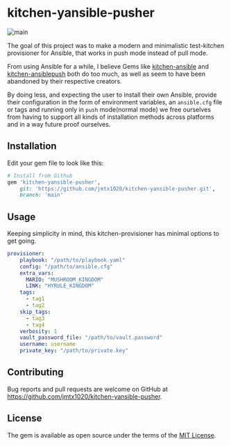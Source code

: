 # kitchen-yansible-pusher

![main](https://github.com/jmtx1020/kitchen-yansible-pusher/actions/workflows/main.yml/badge.svg)

The goal of this project was to make a modern and minimalistic test-kitchen provisioner for Ansible, that works in push mode instead of pull mode.

From using Ansible for a while, I believe Gems like [kitchen-ansible](https://github.com/neillturner/kitchen-ansible) and [kitchen-ansiblepush](https://github.com/ahelal/kitchen-ansiblepush) both do too much, as well as seem to have been abandoned by their respective creators.

By doing less, and expecting the user to install their own Ansible, provide their configuration in the form of environment variables, an `ansible.cfg` file or tags and running only in `push` mode(normal mode) we free ourselves from having to support all kinds of installation methods across platforms and in a way future proof ourselves.

## Installation

Edit your gem file to look like this:

```ruby
# Install from Github
gem 'kitchen-yansible-pusher',
    git: 'https://github.com/jmtx1020/kitchen-yansible-pusher.git',
    branch: 'main'
```

## Usage

Keeping simplicity in mind, this kitchen-provisioner has minimal options to get going.
```yaml
provisioner:
    playbook: "/path/to/playbook.yaml"
    config: "/path/to/ansible.cfg"
    extra_vars:
      MARIO: "MUSHROOM_KINGDOM"
      LINK: "HYRULE_KINGDOM"
    tags:
      - tag1
      - tag2
    skip_tags:
      - tag3
      - tag4
    verbosity: 1
    vault_password_file: "/path/to/vault.password"
    username: username
    private_key: "/path/to/private.key"
```

## Contributing

Bug reports and pull requests are welcome on GitHub at https://github.com/jmtx1020/kitchen-yansible-pusher.

## License

The gem is available as open source under the terms of the [MIT License](https://opensource.org/licenses/MIT).

